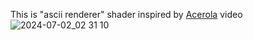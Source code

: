 This is "ascii renderer" shader inspired by [Acerola](https://youtu.be/gg40RWiaHRY?si=B6kJ5t36mAW3lpr7) video
![2024-07-02_02 31 10](https://github.com/5weetdev/Ascii-shader/assets/133507262/2f1c9260-fad9-4b94-9e29-2f6c94575050)
